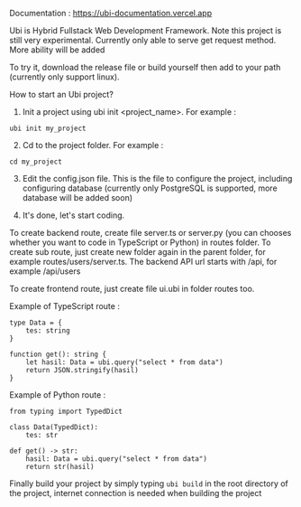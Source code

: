 Documentation : https://ubi-documentation.vercel.app

Ubi is Hybrid Fullstack Web Development Framework. Note this project is still very experimental. Currently only able to serve get request method. More ability will be added

To try it, download the release file or build yourself then add to your path (currently only support linux).

How to start an Ubi project?

1. Init a project using ubi init <project_name>. For example :
```
ubi init my_project
```

2. Cd to the project folder. For example :
```
cd my_project
```

3. Edit the config.json file. This is the file to configure the project, including configuring database (currently only PostgreSQL is supported, more database will be added soon)

4. It's done, let's start coding.

To create backend route, create file server.ts or server.py (you can chooses whether you want to code in TypeScript or Python) in routes folder.
To create sub route, just create new folder again in the parent folder, for example routes/users/server.ts.
The backend API url starts with /api, for example /api/users

To create frontend route, just create file ui.ubi in folder routes too.


Example of TypeScript route :
```
type Data = {
    tes: string
}

function get(): string {
    let hasil: Data = ubi.query("select * from data")
    return JSON.stringify(hasil)
}
```

Example of Python route :
```
from typing import TypedDict

class Data(TypedDict):
    tes: str

def get() -> str:
    hasil: Data = ubi.query("select * from data")
    return str(hasil)

```

Finally build your project by simply typing `ubi build` in the root directory of the project, internet connection is needed when building the project
